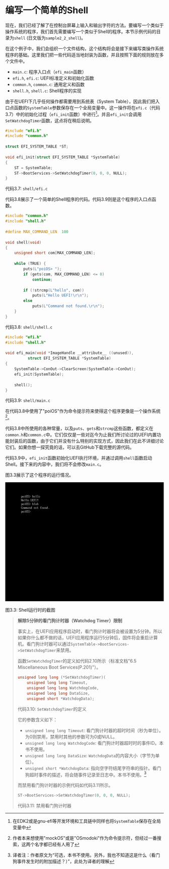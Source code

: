 # 编写一个简单的Shell

现在，我们已经了解了在控制台屏幕上输入和输出字符的方法。要编写一个类似于操作系统的程序，我们首先需要编写一个类似于Shell的程序。本节示例代码的目录为`shell` (日文版为`sample2_2_shell`)。

在这个例子中，我们会组织一个文件结构，这个结构将会是接下来编写类操作系统程序的基础。这里我们把一些代码适当地封装为函数，并且按照下面的规则放在多个文件中。

* `main.c`: 程序入口点（`efi_main`函数）
* `efi.h`, `efi.c`: UEFI标准定义和初始化函数
* `common.h`, `common.c`: 通用定义和函数
* `shell.h`, `shell.c`: Shell程序的实现

由于在UEFI下几乎任何操作都需要用到系统表（System Table），因此我们把入口点函数的`SystemTable`参数保存在一个全局变量中。这一操作将在`efi.c`（代码3.7）中的初始化过程（`efi_init`函数）中进行[^1]。并且`efi_init`会调用`SetWatchdogTimer`函数，这点将在稍后说明。

```c
#include "efi.h"
#include "common.h"

struct EFI_SYSTEM_TABLE *ST;

void efi_init(struct EFI_SYSTEM_TABLE *SystemTable)
{
    ST = SystemTable;
    ST->BootServices->SetWatchdogTimer(0, 0, 0, NULL);
}
```

代码3.7: `shell/efi.c`

代码3.8展示了一个简单的Shell程序的代码。代码3.9则是这个程序的入口点函数。

```c
#include "common.h"
#include "shell.h"

#define MAX_COMMAND_LEN  100

void shell(void)
{
    unsigned short com[MAX_COMMAND_LEN];

    while (TRUE) {
        puts(L"poiOS> ");
        if (gets(com, MAX_COMMAND_LEN) <= 0)
            continue;

        if (!strcmp(L"hello", com))
            puts(L"Hello UEFI!\r\n");
        else
            puts(L"Command not found.\r\n");
    }
}
```

代码3.8: `shell/shell.c`

```c
#include "efi.h"
#include "shell.h"

void efi_main(void *ImageHandle __attribute__ ((unused)),
          struct EFI_SYSTEM_TABLE *SystemTable)
{
    SystemTable->ConOut->ClearScreen(SystemTable->ConOut);
    efi_init(SystemTable);

    shell();
}
```

代码3.9: `shell/main.c`

在代码3.8中使用了"poiOS"作为命令提示符来使得这个程序更像是一个操作系统[^2]。

代码3.8中所使用的各种常量，以及`puts`、`gets`和`strcmp`这些函数，都定义在`common.h`和`common.c`中。它们仅仅是一些对迄今为止我们所讨论过的UEFI内置功能封装后的函数，由于它们并没有什么特别的实现方式，因此我们在此不详细讨论它们。如果你想一探究竟的话，可以去GitHub下载完整的源代码。

代码3.9中，`efi_init`函数初始化UEFI执行环境，并通过调用`shell`函数启动Shell。接下来的内容中，我们将不会修改`main.c`。

图3.3展示了这个程序的运行情况。

![Shell运行时的截图](../../images/part1/shell.png)

图3.3: Shell运行时的截图


> **解除5分钟的看门狗计时器（Watchdog Timer）限制**
>
> 事实上，在UEFI应用程序启动时，看门狗计时器将会被设置为5分钟。所以如果你什么都不做的话，UEFI应用程序运行5分钟后，固件将会重启计算机。看门狗计时器可以通过`SystemTable->BootServices->SetWatchdogTimer`来禁用。
> 
> 函数`SetWatchdogTimer`的定义如代码2.10所示（标准文档"6.5 Miscellaneous Boot Services(P.201)"）。
> 
> ```c
> unsigned long long (*SetWatchdogTimer)(
>     unsigned long long Timeout,
>     unsigned long long WatchdogCode,
>     unsigned long long DataSize,
>     unsigned short *WatchdogData);
> ```
> 
> 代码3.10: `SetWatchdogTimer`的定义
> 
> 它的参数含义如下：
> 
> * `unsigned long long Timeout`: 看门狗计时器的超时时间（秒为单位）。为0则禁用，禁用时其他的参数可为0或NULL。
> * `unsigned long long WatchdogCode`: 看门狗计时器超时时的事件ID。本书不使用。
> * `unsigned long long DataSize`: `WatchdogData`的内容大小（字节为单位）。
> * `unsigned short *WatchdogData`: 指向空字符结尾字符串的指针。看门狗超时事件的描述，将会随事件记录至日志中。本书不使用。[^3]
> 
> 而禁用看门狗计时器的示例代码如代码3.11所示。
> 
> ```c
> ST->BootServices->SetWatchdogTimer(0, 0, 0, NULL);
> ```
> 
> 代码3.11: 禁用看门狗计时器 


[^1]: 在EDK2或是gnu-efi等开发环境和工具链中同样也将`SystemTable`保存在全局变量中

[^2]: 作者本来想使用"mockOS"或是"OSmodoki"作为命令提示符，但经过一番搜索，这两个名字都已经有人用了

[^3]: 译者注：作者原文为“可选，本书不使用。另外，我也不知道这是什么（看门狗事件发生时的附加描述？）”，此处为译者的理解

